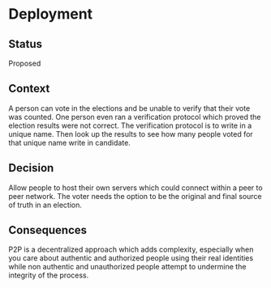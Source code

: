 # Deployment

## Status
Proposed

## Context
A person can vote in the elections and be unable to verify that their vote was counted.  One person even ran a verification protocol which proved the election results were not correct.  The verification protocol is to write in a unique name.  Then look up the results to see how many people voted for that unique name write in candidate.

## Decision
Allow people to host their own servers which could connect within a peer to peer network.  The voter needs the option to be the original and final source of truth in an election.

## Consequences
P2P is a decentralized approach which adds complexity, especially when you care about authentic and authorized people using their real identities while non authentic and unauthorized people attempt to undermine the integrity of the process.

